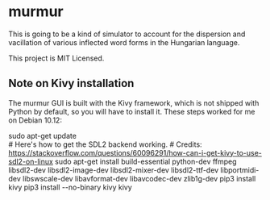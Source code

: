 # murmur

This is going to be a kind of simulator to account for the dispersion and
vacillation of various inflected word forms in the Hungarian language.

This project is MIT Licensed.

## Note on Kivy installation

The murmur GUI is built with the Kivy framework, which is not shipped with
Python by default, so you will have to install it. These steps worked for
me on Debian 10.12:

sudo apt-get update  
\# Here's how to get the SDL2 backend working.
\# Credits: https://stackoverflow.com/questions/60096291/how-can-i-get-kivy-to-use-sdl2-on-linux
sudo apt-get install build-essential python-dev ffmpeg libsdl2-dev libsdl2-image-dev libsdl2-mixer-dev libsdl2-ttf-dev libportmidi-dev libswscale-dev libavformat-dev libavcodec-dev zlib1g-dev
pip3 install kivy
pip3 install --no-binary kivy kivy
